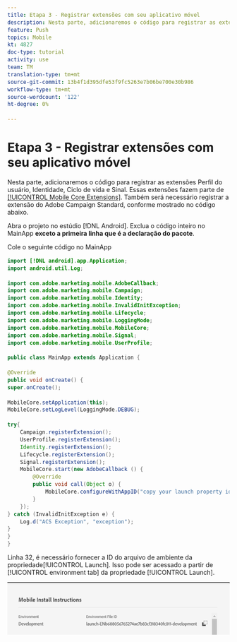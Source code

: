 ```yaml
---
title: Etapa 3 - Registrar extensões com seu aplicativo móvel
description: Nesta parte, adicionaremos o código para registrar as extensões UserProfile, Identity, Lifecycle e Signal.
feature: Push
topics: Mobile
kt: 4827
doc-type: tutorial
activity: use
team: TM
translation-type: tm+mt
source-git-commit: 13b4f1d395dfe53f9fc5263e7b06be700e30b986
workflow-type: tm+mt
source-wordcount: '122'
ht-degree: 0%

---
```



# Etapa 3 - Registrar extensões com seu aplicativo móvel

Nesta parte, adicionaremos o código para registrar as extensões Perfil do usuário, Identidade, Ciclo de vida e Sinal. Essas extensões fazem parte de [[!UICONTROL Mobile Core Extensions]](https://aep-sdks.gitbook.io/docs/using-mobile-extensions/mobile-core). Também será necessário registrar a extensão do Adobe Campaign Standard, conforme mostrado no código abaixo.

Abra o projeto no estúdio [!DNL Android]. Exclua o código inteiro no MainApp **exceto a primeira linha que é a declaração do pacote**.

Cole o seguinte código no MainApp

<!--
Removed `{.line-numbers}` below
-->

```java
import [!DNL android].app.Application;
import android.util.Log;

import com.adobe.marketing.mobile.AdobeCallback;
import com.adobe.marketing.mobile.Campaign;
import com.adobe.marketing.mobile.Identity;
import com.adobe.marketing.mobile.InvalidInitException;
import com.adobe.marketing.mobile.Lifecycle;
import com.adobe.marketing.mobile.LoggingMode;
import com.adobe.marketing.mobile.MobileCore;
import com.adobe.marketing.mobile.Signal;
import com.adobe.marketing.mobile.UserProfile;

public class MainApp extends Application {

@Override
public void onCreate() {
super.onCreate();

MobileCore.setApplication(this);
MobileCore.setLogLevel(LoggingMode.DEBUG);

try{
    Campaign.registerExtension();
    UserProfile.registerExtension();
    Identity.registerExtension();
    Lifecycle.registerExtension();
    Signal.registerExtension();
    MobileCore.start(new AdobeCallback () {
        @Override
        public void call(Object o) {
            MobileCore.configureWithAppID("copy your launch property id here");
        }
    });
} catch (InvalidInitException e) {
    Log.d("ACS Exception", "exception");
}
}
}
```

Linha 32, é necessário fornecer a ID do arquivo de ambiente da propriedade[!UICONTROL  Launch]. Isso pode ser acessado a partir de [!UICONTROL environment tab] da propriedade [!UICONTROL Launch].

![launch-id](assets/launch-id-property.PNG)
